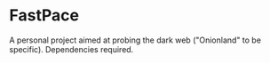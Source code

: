 # FastPace
A personal project aimed at probing the dark web ("Onionland" to be specific). Dependencies required.
